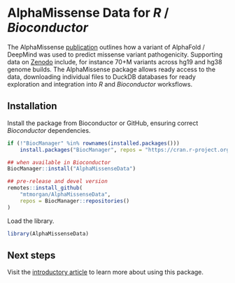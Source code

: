 
# AlphaMissense Data for *R* / *Bioconductor*

<!-- badges: start -->
<!-- badges: end -->

The AlphaMissense [publication][Science] outlines how a variant of
AlphaFold / DeepMind was used to predict missense variant
pathogenicity. Supporting data on [Zenodo][] include, for instance
70+M variants across hg19 and hg38 genome builds. The AlphaMissense
package allows ready access to the data, downloading individual files
to DuckDB databases for ready exploration and integration into *R* and
*Bioconductor* worksflows.

[Science]: https://www.science.org/doi/epdf/10.1126/science.adg7492
[Zenodo]: https://zenodo.org//record/8360242

## Installation

Install the package from Bioconductor or GitHub, ensuring correct
*Bioconductor* dependencies.

``` r
if (!"BiocManager" %in% rownames(installed.packages()))
    install.packages("BiocManager", repos = "https://cran.r-project.org")

## when available in Bioconductor
BiocManager::install("AlphaMissenseData")

## pre-release and devel version
remotes::install_github(
    "mtmorgan/AlphaMissenseData",
    repos = BiocManager::repositories()
)
```

Load the library.

``` r
library(AlphaMissenseData)
```

## Next steps

Visit the [introductory article][intro] to learn more about using this
package.

[intro]: https://mtmorgan.github.io/AlphaMissenseData/articles/introduction.html
